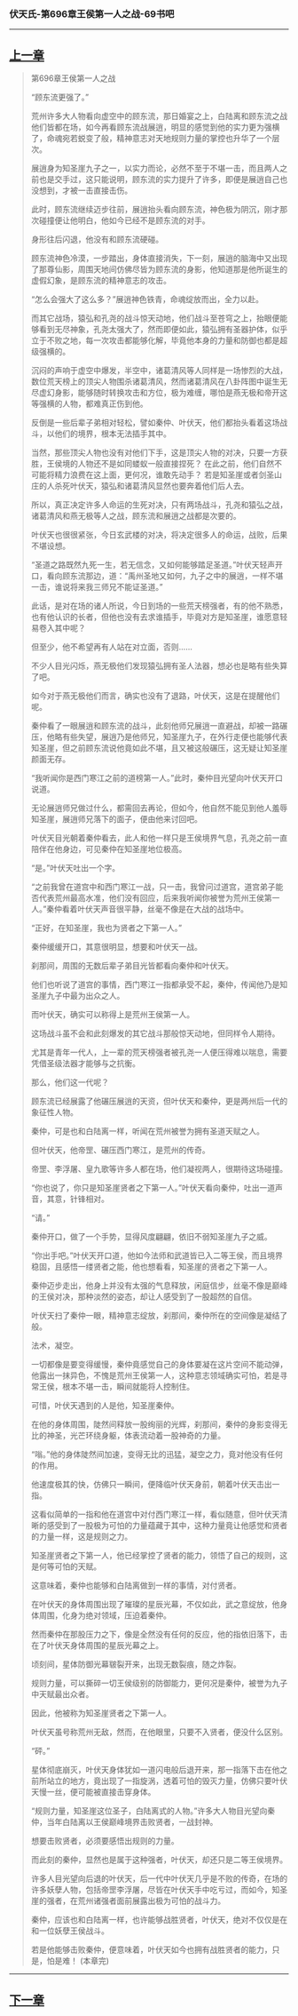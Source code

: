 ### 伏天氏-第696章王侯第一人之战-69书吧

--------
[上一章](./0127be9b486be48a959fcf42b1741d65.md)
--------


>
>
>
>第696章王侯第一人之战
>
>“顾东流更强了。”
>
>荒州许多大人物看向虚空中的顾东流，那日婚宴之上，白陆离和顾东流之战他们皆都在场，如今再看顾东流战展逍，明显的感觉到他的实力更为强横了，命魂宛若蜕变了般，精神意志对天地规则力量的掌控也升华了一个层次。
>
>展逍身为知圣崖九子之一，以实力而论，必然不至于不堪一击，而且两人之前也是交手过，这只能说明，顾东流的实力提升了许多，即便是展逍自己也没想到，才被一击直接击伤。
>
>此时，顾东流继续迈步往前，展逍抬头看向顾东流，神色极为阴沉，刚才那次碰撞便让他明白，他如今已经不是顾东流的对手。
>
>身形往后闪退，他没有和顾东流硬碰。
>
>顾东流神色冷漠，一步踏出，身体直接消失，下一刻，展逍的脑海中又出现了那尊仙影，周围天地间仿佛尽皆为顾东流的身影，他知道那是他所诞生的虚假幻象，是顾东流的精神意志的攻击。
>
>“怎么会强大了这么多？”展逍神色铁青，命魂绽放而出，全力以赴。
>
>而其它战场，猿弘和孔尧的战斗惊天动地，他们战斗至苍穹之上，抬眼便能够看到无尽神象，孔尧太强大了，然而即便如此，猿弘拥有圣器护体，似乎立于不败之地，每一次攻击都能够化解，毕竟他本身的力量和防御也都是超级强横的。
>
>沉闷的声响于虚空中爆发，半空中，诸葛清风等人同样是一场惨烈的大战，数位荒天榜上的顶尖人物围杀诸葛清风，然而诸葛清风在八卦阵图中诞生无尽虚幻身影，能够随时转换攻击和方位，极为难缠，哪怕是燕无极和帝开这等强横的人物，都难真正伤到他。
>
>反倒是一些后辈子弟相对轻松，譬如秦仲、叶伏天，他们都抬头看着这场战斗，以他们的境界，根本无法插手其中。
>
>当然，那些顶尖人物也没有对他们下手，这是顶尖人物的对决，只要一方获胜，王侯境的人物还不是如同蝼蚁一般直接捏死？
>在此之前，他们自然不可能将精力浪费在这上面，更何况，谁敢先动手？
>若是知圣崖或者剑圣山庄的人杀死叶伏天，猿弘和诸葛清风显然也要奔着他们后人去。
>
>所以，真正决定许多人命运的生死对决，只有两场战斗，孔尧和猿弘之战，诸葛清风和燕无极等人之战，顾东流和展逍之战都是次要的。
>
>叶伏天也很很紧张，今日玄武楼的对决，将决定很多人的命运，战败，后果不堪设想。
>
>“圣道之路既然九死一生，若无信念，又如何能够踏足圣道。”叶伏天轻声开口，看向顾东流那边，道：“禹州圣地又如何，九子之中的展逍，一样不堪一击，谁说将来我三师兄不能证圣道。”
>
>此话，是对在场的诸人所说，今日到场的一些荒天榜强者，有的他不熟悉，也有他认识的长者，但他也没有去求谁插手，毕竟对方是知圣崖，谁愿意轻易卷入其中呢？
>
>但至少，他不希望再有人站在对立面，否则……
>
>不少人目光闪烁，燕无极他们发现猿弘拥有圣人法器，想必也是略有些失算了吧。
>
>如今对于燕无极他们而言，确实也没有了退路，叶伏天，这是在提醒他们呢。
>
>秦仲看了一眼展逍和顾东流的战斗，此刻他师兄展逍一直避战，却被一路碾压，他略有些失望，展逍乃是他师兄，知圣崖九子，在外行走便也能够代表知圣崖，但之前顾东流说他竟如此不堪，且又被这般碾压，这无疑让知圣崖颜面无存。
>
>“我听闻你是西门寒江之前的道榜第一人。”此时，秦仲目光望向叶伏天开口说道。
>
>无论展逍师兄做过什么，都需回去再论，但如今，他自然不能见到他人羞辱知圣崖，展逍师兄落下的面子，便由他来讨回吧。
>
>叶伏天目光朝着秦仲看去，此人和他一样只是王侯境界气息，孔尧之前一直陪伴在他身边，可见秦仲在知圣崖地位极高。
>
>“是。”叶伏天吐出一个字。
>
>“之前我曾在道宫中和西门寒江一战，只一击，我曾问过道宫，道宫弟子能否代表荒州最高水准，他们没有回应，后来我听闻你被誉为荒州王侯第一人。”秦仲看着叶伏天声音很平静，丝毫不像是在大战的战场中。
>
>“正好，在知圣崖，我也为贤者之下第一人。”
>
>秦仲缓缓开口，其意很明显，想要和叶伏天一战。
>
>刹那间，周围的无数后辈子弟目光皆都看向秦仲和叶伏天。
>
>他们也听说了道宫的事情，西门寒江一指都承受不起，秦仲，传闻他乃是知圣崖九子中最为出众之人。
>
>而叶伏天，确实可以称得上是荒州王侯第一人。
>
>这场战斗虽不会和此刻爆发的其它战斗那般惊天动地，但同样令人期待。
>
>尤其是青年一代人，上一辈的荒天榜强者被孔尧一人便压得难以喘息，需要凭借圣级法器才能够与之抗衡。
>
>那么，他们这一代呢？
>
>顾东流已经展露了他碾压展逍的天资，但叶伏天和秦仲，更是两州后一代的象征性人物。
>
>秦仲，可是也和白陆离一样，听闻在荒州被誉为拥有圣道天赋之人。
>
>但叶伏天，他帝罡、碾压西门寒江，是荒州的传奇。
>
>帝罡、李浮屠、皇九歌等许多人都在场，他们凝视两人，很期待这场碰撞。
>
>“你也说了，你只是知圣崖贤者之下第一人。”叶伏天看向秦仲，吐出一道声音，其意，针锋相对。
>
>“请。”
>
>秦仲开口，做了一个手势，显得风度翩翩，依旧不弱知圣崖九子之威。
>
>“你出手吧。”叶伏天开口道，他如今法师和武道皆已入二等王侯，而且境界稳固，且感悟一缕贤者之能，他也想看看，知圣崖的贤者之下第一人。
>
>秦仲迈步走出，他身上并没有太强的气息释放，闲庭信步，丝毫不像是巅峰的王侯对决，那种淡然的姿态，却让人感受到了一股超然的自信。
>
>叶伏天扫了秦仲一眼，精神意志绽放，刹那间，秦仲所在的空间像是凝结了般。
>
>法术，凝空。
>
>一切都像是要变得缓慢，秦仲竟感觉自己的身体要凝在这片空间不能动弹，他露出一抹异色，不愧是荒州王侯第一人，这种意志领域确实可怕，若是寻常王侯，根本不堪一击，瞬间就能将人控制住。
>
>可惜，叶伏天遇到的人是他，知圣崖秦仲。
>
>在他的身体周围，陡然间释放一股绚丽的光辉，刹那间，秦仲的身影变得无比的神圣，光芒环绕身躯，体表流动着一股神奇的力量。
>
>“嗡。”他的身体陡然间加速，变得无比的迅猛，凝空之力，竟对他没有任何的作用。
>
>他速度极其的快，仿佛只一瞬间，便降临叶伏天身前，朝着叶伏天击出一指。
>
>这看似简单的一指和他在道宫中对付西门寒江一样，看似随意，但叶伏天清晰的感受到了一股极为可怕的力量蕴藏于其中，这种力量竟让他感觉和贤者的力量一样，这是规则之力。
>
>知圣崖贤者之下第一人，他已经掌控了贤者的能力，领悟了自己的规则，这是何等可怕的天赋。
>
>这意味着，秦仲也能够和白陆离做到一样的事情，对付贤者。
>
>在叶伏天的身体周围出现了璀璨的星辰光幕，不仅如此，武之意绽放，他身体周围，化身为绝对领域，压迫着秦仲。
>
>然而秦仲在那股压力之下，像是全然没有任何的反应，他的指依旧落下，击在了叶伏天身体周围的星辰光幕之上。
>
>顷刻间，星体防御光幕皲裂开来，出现无数裂痕，随之炸裂。
>
>规则力量，可以撕碎一切王侯级别的防御能力，更何况是秦仲，被誉为九子中天赋最出众者。
>
>因此，他被称为知圣崖贤者之下第一人。
>
>叶伏天虽号称荒州无敌，然而，在他眼里，只要不入贤者，便没什么区别。
>
>“砰。”
>
>星体彻底崩灭，叶伏天身体犹如一道闪电般后退开来，那一指落下击在他之前所站立的地方，竟出现了一指旋涡，透着可怕的毁灭力量，仿佛只要叶伏天慢一丝，便可能被直接击穿身体。
>
>“规则力量，知圣崖这位圣子，白陆离式的人物。”许多大人物目光望向秦仲，当年白陆离以王侯巅峰境界击败贤者，一战封神。
>
>想要击败贤者，必须要感悟出规则的力量。
>
>而此刻的秦仲，显然也是属于这种强者，叶伏天，却还只是二等王侯境界。
>
>许多人目光望向后退的叶伏天，后一代中叶伏天几乎是不败的传奇，在场的许多妖孽人物，包括帝罡李浮屠，尽皆在叶伏天手中吃亏过，而如今，知圣崖的强者，在荒州诸强者面前展露出极为可怕的战斗力。
>
>秦仲，应该也和白陆离一样，也许能够战胜贤者，叶伏天，绝对不仅仅是在和一位妖孽王侯战斗。
>
>若是他能够击败秦仲，便意味着，叶伏天如今也拥有战胜贤者的能力，只是，怕是难！
>(本章完)
>
>

--------
[下一章](./208aedd6672689ac7c5cc1b9354cdec6.md)
--------
